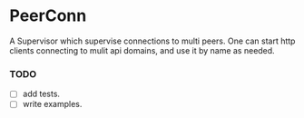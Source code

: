 # PeerConn

A Supervisor which supervise connections to multi peers.
One can start http clients connecting to mulit api domains, and use it by name as needed.


### TODO

- [ ] add tests.
- [ ] write examples.
